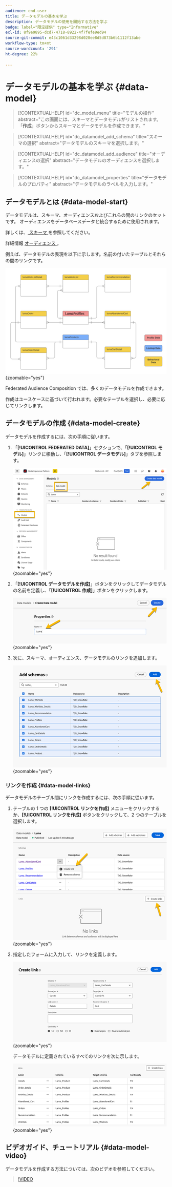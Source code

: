 ```yaml
---
audience: end-user
title: データモデルの基本を学ぶ
description: データモデルの使用を開始する方法を学ぶ
badge: label="限定提供" type="Informative"
exl-id: 8f9e9895-dcd7-4718-8922-4f7fefe9ed94
source-git-commit: e43c1061d33298d028ee8d5d873b6b1112f13abe
workflow-type: tm+mt
source-wordcount: '291'
ht-degree: 22%

---
```


# データモデルの基本を学ぶ {#data-model}

>[!CONTEXTUALHELP]
>id="dc_model_menu"
>title="モデルの操作"
>abstract="この画面には、スキーマとデータモデルがリストされます。 「**作成**」ボタンからスキーマとデータモデルを作成できます。"

>[!CONTEXTUALHELP]
>id="dc_datamodel_add_schema"
>title="スキーマの選択"
>abstract="データモデルのスキーマを選択します。"


>[!CONTEXTUALHELP]
>id="dc_datamodel_add_audience"
>title="オーディエンスの選択"
>abstract="データモデルのオーディエンスを選択します。"

>[!CONTEXTUALHELP]
>id="dc_datamodel_properties"
>title="データモデルのプロパティ"
>abstract="データモデルのラベルを入力します。"


## データモデルとは {#data-model-start}

データモデルは、スキーマ、オーディエンスおよびこれらの間のリンクのセットです。 オーディエンスをデータベースデータと統合するために使用されます。

詳しくは、[ スキーマ ](../customer/schemas.md#schema-start) を参照してください。

詳細情報 [ オーディエンス ](../start/audiences.md)。

例えば、データモデルの表現を以下に示します。名前の付いたテーブルとそれらの間のリンクです。

![](assets/datamodel.png){zoomable="yes"}

Federated Audience Composition では、多くのデータモデルを作成できます。

作成はユースケースに基づいて行われます。必要なテーブルを選択し、必要に応じてリンクします。

## データモデルの作成 {#data-model-create}

データモデルを作成するには、次の手順に従います。

1. 「**[!UICONTROL FEDERATED DATA]**」セクションで、「**[!UICONTROL モデル]**」リンクに移動し、「**[!UICONTROL データモデル]**」タブを参照します。

   ![](assets/datamodel_create.png){zoomable="yes"}

1. 「**[!UICONTROL データモデルを作成]**」ボタンをクリックしてデータモデルの名前を定義し、「**[!UICONTROL 作成]**」ボタンをクリックします。

   ![](assets/datamodel_name.png){zoomable="yes"}

1. 次に、スキーマ、オーディエンス、データモデルのリンクを追加します。

   ![](assets/datamodel_schemas.png){zoomable="yes"}

### リンクを作成 {#data-model-links}

データモデルのテーブル間にリンクを作成するには、次の手順に従います。

1. テーブルの 1 つの **[!UICONTROL リンクを作成]** メニューをクリックするか、**[!UICONTROL リンクを作成]** ボタンをクリックして、2 つのテーブルを選択します。

   ![](assets/datamodel_createlinks.png){zoomable="yes"}

1. 指定したフォームに入力して、リンクを定義します。

   ![](assets/datamodel_link.png){zoomable="yes"}

   データモデルに定義されているすべてのリンクを次に示します。

   ![](assets/datamodel_alllinks.png){zoomable="yes"}

## ビデオガイド、チュートリアル {#data-model-video}

データモデルを作成する方法については、次のビデオを参照してください。

>[!VIDEO](https://video.tv.adobe.com/v/3432020)
